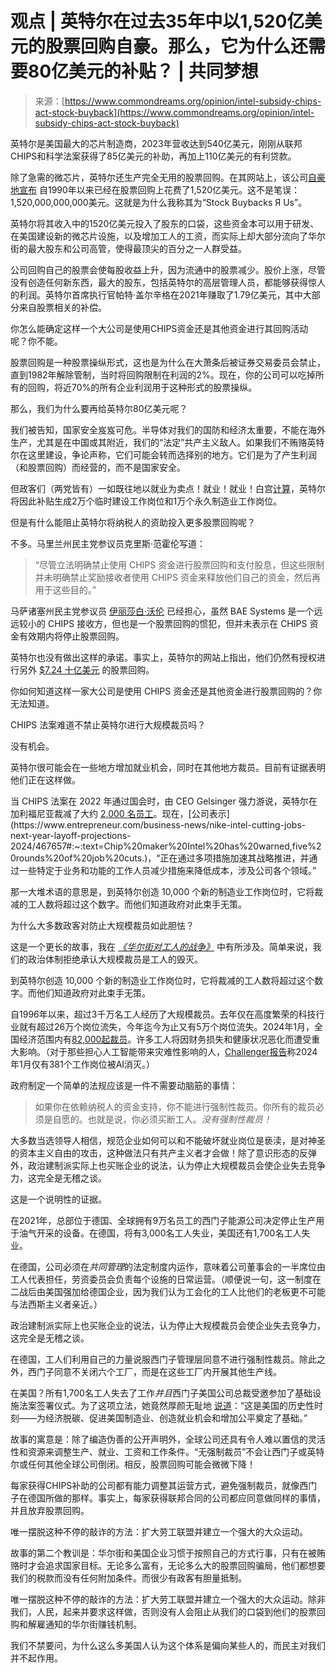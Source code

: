 <!--yml

分类：未分类

日期：2024-05-29 12:45:12

-->

# 观点 | 英特尔在过去35年中以1,520亿美元的股票回购自豪。那么，它为什么还需要80亿美元的补贴？ | 共同梦想

> 来源：[https://www.commondreams.org/opinion/intel-subsidy-chips-act-stock-buyback](https://www.commondreams.org/opinion/intel-subsidy-chips-act-stock-buyback)

英特尔是美国最大的芯片制造商，2023年营收达到540亿美元，刚刚从联邦CHIPS和科学法案获得了85亿美元的补助，再加上110亿美元的有利贷款。

除了急需的微芯片，英特尔还生产完全无用的股票回购。在其网站上，该公司[自豪地宣布](https://www.intc.com/stock-info/dividends-and-buybacks#:~:text=As%20of%20December%2030th%2C%202023,the%20program%20began%20in%201990.) 自1990年以来已经在股票回购上花费了1,520亿美元。这不是笔误：1,520,000,000,000美元。这就是为什么我称其为“Stock Buybacks Я Us”。

英特尔将其收入中的1520亿美元投入了股东的口袋，这些资金本可以用于研发、在美国建设新的微芯片设施，以及增加工人的工资，而实际上却大部分流向了华尔街的最大股东和公司高管，使得最顶尖的百分之一人群受益。

公司回购自己的股票会使每股收益上升，因为流通中的股票减少。股价上涨，尽管没有创造任何新东西，最大的股东，包括英特尔的高层管理人员，都能够获得惊人的利润。英特尔首席执行官帕特·盖尔辛格在2021年赚取了1.79亿美元，其中大部分来自股票相关的补偿。

你怎么能确定这样一个大公司是使用CHIPS资金还是其他资金进行其回购活动呢？你不能。

股票回购是一种股票操纵形式，这也是为什么在大萧条后被证券交易委员会禁止，直到1982年解除管制，当时将回购限制在利润的2%。现在，你的公司可以吃掉所有的回购，将近70%的所有企业利润用于这种形式的股票操纵。

那么，我们为什么要再给英特尔80亿美元呢？

我们被告知，国家安全岌岌可危。半导体对我们的国防和经济太重要，不能在海外生产，尤其是在中国或其附近，我们的“法定”共产主义敌人。如果我们不贿赂英特尔在这里建设，争论声称，它们可能会转而选择别的地方。它们是为了产生利润（和股票回购）而经营的，而不是国家安全。

但政客们（两党皆有）一如既往地以就业为卖点！就业！就业！白宫[计算](https://www.whitehouse.gov/briefing-room/statements-releases/2024/03/20/fact-sheet-president-biden-announces-up-to-8-5-billion-preliminary-agreement-with-intel-under-the-chips-science-act/)，英特尔将因此补贴生成2万个临时建设工作岗位和1万个永久制造业工作岗位。

但是有什么能阻止英特尔将纳税人的资助投入更多股票回购呢？

不多。马里兰州民主党参议员克里斯·范霍伦写道：

> “尽管立法明确禁止使用 CHIPS 资金进行股票回购和支付股息，但这些限制并未明确禁止奖励接收者使用 CHIPS 资金来释放他们自己的资金，然后再用于这些目的。”

马萨诸塞州民主党参议员 [伊丽莎白·沃伦](https://www.commondreams.org/tag/elizabeth-warren) 已经担心，虽然 BAE Systems 是一个远远较小的 CHIPS 接收方，但也是一个股票回购的惯犯，但并未表示在 CHIPS 资金有效期内将停止股票回购。

英特尔也没有做出这样的承诺。事实上，英特尔的网站上指出，他们仍然有授权进行另外 [$7.24 十亿美元](https://www.intc.com/stock-info/dividends-and-buybacks#:~:text=As%20of%20December%2030th%2C%202023,the%20program%20began%20in%201990.) 的股票回购。

你如何知道这样一家大公司是使用 CHIPS 资金还是其他资金进行股票回购的？你无法知道。

CHIPS 法案难道不禁止英特尔进行大规模裁员吗？

没有机会。

英特尔很可能会在一些地方增加就业机会，同时在其他地方裁员。目前有证据表明他们正在这样做。

当 CHIPS 法案在 2022 年通过国会时，由 CEO Gelsinger 强力游说，英特尔在加利福尼亚裁减了大约 [2,000 名员工](https://www.abc10.com/article/news/local/intel-corp-laid-off-almost-1000-california-employees/103-43716f97-c1fe-4662-9ee5-fd766a691cc6#:~:text=Intel%20Corp.,December%202022%20to%20December%202023.&text=FOLSOM%2C%20Calif.)。现在，[公司表示](https://www.entrepreneur.com/business-news/nike-intel-cutting-jobs-next-year-layoff-projections-2024/467657#:~:text=Chip%20maker%20Intel%20has%20warned,five%20rounds%20of%20job%20cuts.)，“正在通过多项措施加速其战略推进，并通过一些特定于业务和功能的工作人员减少措施来降低成本，涉及公司各个领域。”

那一大堆术语的意思是，到英特尔创造 10,000 个新的制造业工作岗位时，它将裁减的工人数将超过这个数字。而他们知道政府对此束手无策。

为什么大多数政客对防止大规模裁员如此胆怯？

这是一个更长的故事，我在 [*《华尔街对工人的战争》*](https://amzn.to/3tcgRae) 中有所涉及。简单来说，我们的政治体制拒绝承认大规模裁员是工人的毁灭。

到英特尔创造 10,000 个新的制造业工作岗位时，它将裁减的工人数将超过这个数字。而他们知道政府对此束手无策。

自1996年以来，超过3千万名工人经历了大规模裁员。去年仅在高度繁荣的科技行业就有超过26万个岗位流失，今年迄今为止又有5万个岗位流失。2024年1月，全国经济范围内有[82,000起裁员](https://www.challengergray.com/blog/job-cuts-announced-by-us-based-companies-surge-136-to-82307-to-begin-2024-financial-tech-lead/)。许多工人将因财务损失和健康状况恶化而遭受重大影响。（对于那些担心人工智能带来灾难性影响的人，[Challenger报告](https://www.challengergray.com/blog/job-cuts-announced-by-us-based-companies-surge-136-to-82307-to-begin-2024-financial-tech-lead/)称2024年1月仅有381个工作岗位被AI消灭。）

政府制定一个简单的法规应该是一件不需要动脑筋的事情：

> 如果你在依赖纳税人的资金支持，你不能进行强制性裁员。你所有的裁员必须是自愿的。也就是说，你必须买断工人。*没有强制性裁员！*

大多数当选领导人相信，规范企业如何可以和不能破坏就业岗位是亵渎，是对神圣的资本主义自由的攻击，这种做法只有共产主义者才会做！除了意识形态的反弹外，政治建制派实际上也买账企业的说法，认为停止大规模裁员会使企业失去竞争力，这完全是无稽之谈。

这是一个说明性的证据。

在2021年，总部位于德国、全球拥有9万名员工的西门子能源公司决定停止生产用于油气开采的设备。在德国，将有3,000名工人失业，美国还有1,700名工人失业。

在德国，公司必须在*共同管理*的法定制度内运作，意味着公司董事会的一半席位由工人代表担任，劳资委员会负责每个设施的日常运营。（顺便说一句，这一制度在二战后由美国强加给德国企业，因为我们认为工会化的工人比他们的老板更不可能与法西斯主义者亲近。）

政治建制派实际上也买账企业的说法，认为停止大规模裁员会使企业失去竞争力，这完全是无稽之谈。

在德国，工人们利用自己的力量说服西门子管理层同意不进行强制性裁员。除此之外，西门子同意不关闭六个工厂，而是在这些工厂内开展其他生产线。

在美国？所有1,700名工人失去了工作*并且*西门子美国公司总裁受邀参加了基础设施法案签署仪式。为了这项立法，她竟然厚颜无耻地 [说道](https://www.siemens.com/us/en/company/press/press-releases/usa/passage-bipartisan-infrastructure-investment-jobs-act-statement.html)：“这是美国的历史性时刻——为经济脱碳、促进美国制造业、创造就业机会和增加公平奠定了基础。”

故事的寓意是：除了编造伪善的公开声明外，全球公司还具有令人难以置信的灵活性和资源来调整生产、就业、工资和工作条件。“无强制裁员”不会让西门子或英特尔或任何其他全球公司倒闭。相反，股票回购可能会微微下降！

每家获得CHIPS补助的公司都有能力调整其运营方式，避免强制裁员，就像西门子在德国所做的那样。事实上，每家获得联邦合同的公司都应同意做同样的事情，并且放弃股票回购。

唯一摆脱这种不停的敲诈的方法：扩大劳工联盟并建立一个强大的大众运动。

故事的第二个教训是：华尔街和美国企业习惯于按照自己的方式行事，只有在被贿赂时才会追求国家目标。无论多么富有，无论多么大的股票回购骗局，他们都想要我们的税款而没有任何附加条件。而很少有政客有胆量抵制。

唯一摆脱这种不停的敲诈的方法：扩大劳工联盟并建立一个强大的大众运动。除非我们，人民，起来并要求这样做，否则没有人会阻止从我们的口袋到他们的股票回购和解雇通知的华尔街赚钱机制。

我们不禁要问，为什么这么多美国人认为这个体系是偏向某些人的，而民主对我们并不起作用。
